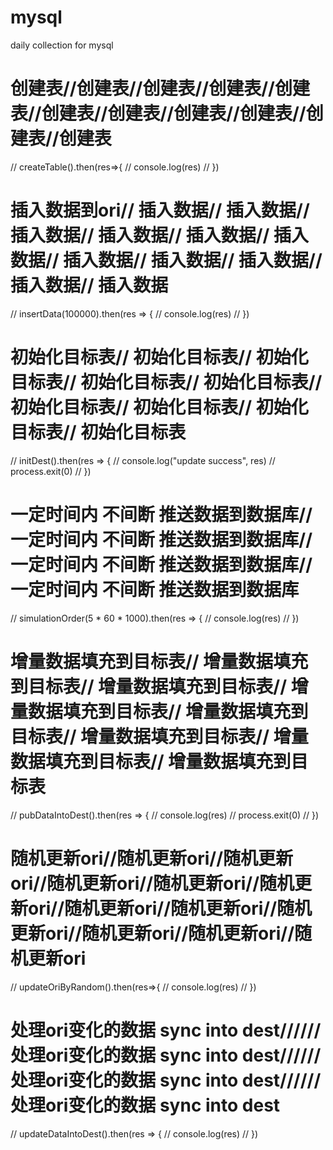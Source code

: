 # mysql
daily collection for mysql


# 创建表//创建表//创建表//创建表//创建表//创建表//创建表//创建表//创建表//创建表//创建表
// createTable().then(res=>{
//   console.log(res)
// })

#  插入数据到ori// 插入数据// 插入数据// 插入数据// 插入数据// 插入数据// 插入数据// 插入数据// 插入数据// 插入数据// 插入数据// 插入数据
// insertData(100000).then(res => {
//     console.log(res)
// })

#  初始化目标表// 初始化目标表// 初始化目标表// 初始化目标表// 初始化目标表// 初始化目标表// 初始化目标表// 初始化目标表// 初始化目标表
// initDest().then(res => {
//     console.log("update success", res)
//     process.exit(0)
// })

# 一定时间内 不间断 推送数据到数据库//一定时间内 不间断 推送数据到数据库//一定时间内 不间断 推送数据到数据库//一定时间内 不间断 推送数据到数据库
// simulationOrder(5 * 60 * 1000).then(res => {
//     console.log(res)
// })


# 增量数据填充到目标表// 增量数据填充到目标表// 增量数据填充到目标表// 增量数据填充到目标表// 增量数据填充到目标表// 增量数据填充到目标表// 增量数据填充到目标表// 增量数据填充到目标表

// pubDataIntoDest().then(res => {
//     console.log(res)
//     process.exit(0)
// })


# 随机更新ori//随机更新ori//随机更新ori//随机更新ori//随机更新ori//随机更新ori//随机更新ori//随机更新ori//随机更新ori//随机更新ori//随机更新ori//随机更新ori
// updateOriByRandom().then(res=>{
//     console.log(res)
// })


# 处理ori变化的数据 sync into dest//////处理ori变化的数据 sync into dest//////处理ori变化的数据 sync into dest//////处理ori变化的数据 sync into dest
// updateDataIntoDest().then(res => {
//     console.log(res)
// })
